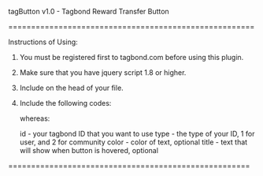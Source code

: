 tagButton v1.0 - Tagbond Reward Transfer Button

======================================================

Instructions of Using:

1. You must be registered first to tagbond.com before using this plugin.
2. Make sure that you have jquery script 1.8 or higher.
3. Include <script src="js/tagButton/tagButton.js"></script> on the head of your file.
4. Include the following codes:

	<script>
	    jQuery(document).ready( function($) {
			$('.tagButton').tag({
				id			: '', //required
				type		: '', //1 - user; 2 - community //required
				color		: '', //optional
				title		: '', //onhover title for your description of button - optional
			});
		});
    </script>

    whereas:

    id  - your tagbond ID that you want to use
    type - the type of your ID, 1 for user, and 2 for community
    color - color of text, optional
    title - text that will show when button is hovered, optional

=====================================================


